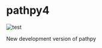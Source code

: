 # pathpy4

![test](https://github.com/pathpy/pathpy4/actions/workflows/test/badge.svg)

New development version of pathpy
